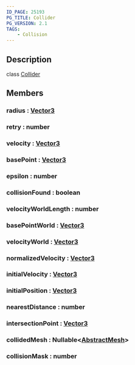```yaml
---
ID_PAGE: 25193
PG_TITLE: Collider
PG_VERSION: 2.1
TAGS:
    - Collision
---
```

## Description

class [Collider](/classes/3.1/Collider)



## Members

### radius : [Vector3](/classes/3.1/Vector3)



### retry : number



### velocity : [Vector3](/classes/3.1/Vector3)



### basePoint : [Vector3](/classes/3.1/Vector3)



### epsilon : number



### collisionFound : boolean



### velocityWorldLength : number



### basePointWorld : [Vector3](/classes/3.1/Vector3)



### velocityWorld : [Vector3](/classes/3.1/Vector3)



### normalizedVelocity : [Vector3](/classes/3.1/Vector3)



### initialVelocity : [Vector3](/classes/3.1/Vector3)



### initialPosition : [Vector3](/classes/3.1/Vector3)



### nearestDistance : number



### intersectionPoint : [Vector3](/classes/3.1/Vector3)



### collidedMesh : Nullable&lt;[AbstractMesh](/classes/3.1/AbstractMesh)&gt;



### collisionMask : number



